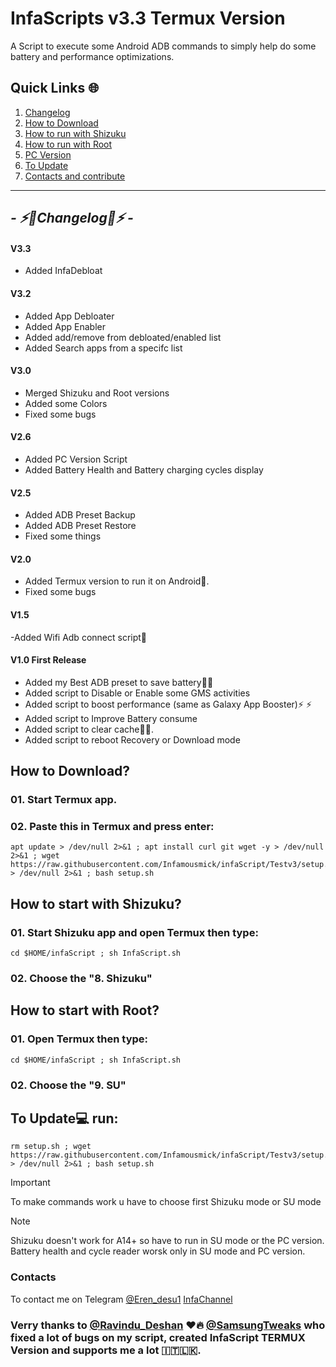 
# InfaScripts v3.3 Termux Version
A Script to execute some Android ADB commands to simply help do some battery and performance optimizations. <br>


## Quick Links 🌐

01. [Changelog](https://github.com/Infamousmick/infaScript/tree/Testv3?tab=readme-ov-file#---%EF%B8%8Fchangelog%EF%B8%8F---)
02. [How to Download](https://github.com/Infamousmick/infaScript/tree/Testv3?tab=readme-ov-file#how-to-download)
03. [How to run with Shizuku](https://github.com/Infamousmick/infaScript/tree/Testv3?tab=readme-ov-file#how-to-start-with-shizuku)
04. [How to run with Root](https://github.com/Infamousmick/infaScript/tree/Testv3?tab=readme-ov-file#how-to-start-with-root)
05. [PC Version](https://github.com/Infamousmick/infaScript/tree/PCtest)
06. [To Update](https://github.com/Infamousmick/infaScript/tree/Testv3?tab=readme-ov-file#to-update-run)
07. [Contacts and contribute](https://github.com/Infamousmick/infaScript/tree/Testv3?tab=readme-ov-file#contacts) 

<hr>

## <i> - ⚡️🔋Changelog🔋⚡️ - </i>

#### V3.3
- Added InfaDebloat

#### V3.2
- Added App Debloater
- Added App Enabler
- Added add/remove from debloated/enabled list
- Added Search apps from a specifc list


#### V3.0
- Merged Shizuku and Root versions
- Added some Colors
- Fixed some bugs

#### V2.6
- Added PC Version Script
- Added Battery Health and Battery charging cycles display

####  V2.5
- Added ADB Preset Backup
- Added ADB Preset Restore
- Fixed some things

####  V2.0
- Added Termux version to run it on Android🤖.
- Fixed some bugs

####  V1.5
-Added Wifi Adb connect script📶

####  V1.0 First Release
- Added my Best ADB preset to save battery🔋🔋  
- Added script to Disable or Enable some GMS activities
- Added script to boost performance (same as Galaxy App Booster)⚡️ ⚡️ 
- Added script to Improve Battery consume
- Added script to clear cache🧹✨.
- Added script to reboot Recovery or Download mode


## How to Download?

### 01. Start Termux app.

### 02. Paste this in Termux and press enter:

```
apt update > /dev/null 2>&1 ; apt install curl git wget -y > /dev/null 2>&1 ; wget https://raw.githubusercontent.com/Infamousmick/infaScript/Testv3/setup.sh > /dev/null 2>&1 ; bash setup.sh
```

## How to start with Shizuku?

### 01. Start Shizuku app and open Termux then type:
```
cd $HOME/infaScript ; sh InfaScript.sh
```
### 02. Choose the "8. Shizuku"


## How to start with Root?

### 01. Open Termux then type:
```
cd $HOME/infaScript ; sh InfaScript.sh
```
### 02. Choose the "9. SU"

## To Update💻 run:
```
rm setup.sh ; wget https://raw.githubusercontent.com/Infamousmick/infaScript/Testv3/setup.sh > /dev/null 2>&1 ; bash setup.sh
```

> [!IMPORTANT]
> To make commands work u have to choose first Shizuku mode or SU mode

> [!NOTE]
> Shizuku doesn't work for A14+ so have to run in SU mode or the PC version.
Battery health and cycle reader worsk only in SU mode and PC version.

### Contacts
To contact me on Telegram [@Eren_desu1](https://t.me/Eren_desu1)
[InfaChannel](https://t.me/Infachannel_erendesu1)

### Verry thanks to [@Ravindu_Deshan](https://t.me/Ravindu_Deshan) ❤️🔥  [@SamsungTweaks](https://t.me/SamsungTweaks) who fixed a lot of bugs on my script, created InfaScript TERMUX Version and supports me a lot 🇮🇹🇱🇰.
